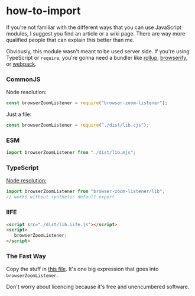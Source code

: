 # how-to-import

If you're not familiar with the different ways that you can use JavaScript
modules, I suggest you find an article or a wiki page. There are way more
qualified people that can explain this better than me.

Obviously, this module wasn't meant to be used server side.
If you're using TypeScript or `require`, you're gonna need a bundler like
[rollup](https://github.com/rollup/rollup),
[browserify](https://github.com/browserify/browserify), or
[webpack](https://github.com/webpack/webpack).

### CommonJS

Node resolution:

```js
const browserZoomListener = require("browser-zoom-listener");
```

Just a file:

```js
const browserZoomListener = require("./dist/lib.cjs");
```

### ESM

```js
import browserZoomListener from "./dist/lib.mjs";
```

### TypeScript

[Node resolution:](https://www.staging-typescript.org/docs/handbook/module-resolution.html#node)

```ts
import browserZoomListener from "browser-zoom-listener/lib";
// works without synthetic default export
```

### IIFE

```html
<script src="./dist/lib.iife.js"></script>
<script>
   browserZoomListener;
</script>
```

### The Fast Way

Copy the stuff in [this file](dist/lib.iife.js).
It's one big expression that goes into `browserZoomListener`.

Don't worry about licencing because it's free and unencumbered software.
